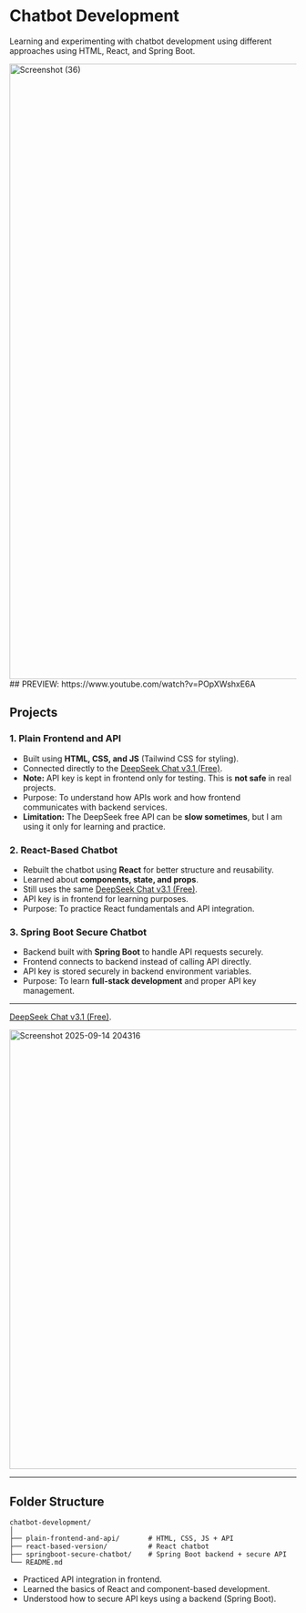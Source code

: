 # Chatbot Development

Learning and experimenting with chatbot development using different approaches using HTML, React, and Spring Boot.

<img width="1920" height="1080" alt="Screenshot (36)" src="https://github.com/user-attachments/assets/4c5a1fd7-6f0e-440a-aa4e-828b9965830e" />
## PREVIEW: 
https://www.youtube.com/watch?v=POpXWshxE6A

## Projects

### 1. Plain Frontend and API
- Built using **HTML, CSS, and JS** (Tailwind CSS for styling).  
- Connected directly to the [DeepSeek Chat v3.1 (Free)](https://openrouter.ai/deepseek/deepseek-chat-v3.1:free).  
- **Note:** API key is kept in frontend only for testing. This is **not safe** in real projects.  
- Purpose: To understand how APIs work and how frontend communicates with backend services.  
- **Limitation:** The DeepSeek free API can be **slow sometimes**, but I am using it only for learning and practice.

### 2. React-Based Chatbot
- Rebuilt the chatbot using **React** for better structure and reusability.  
- Learned about **components, state, and props**.  
- Still uses the same [DeepSeek Chat v3.1 (Free)](https://openrouter.ai/deepseek/deepseek-chat-v3.1:free).  
- API key is in frontend for learning purposes.  
- Purpose: To practice React fundamentals and API integration.

### 3. Spring Boot Secure Chatbot
- Backend built with **Spring Boot** to handle API requests securely.  
- Frontend connects to backend instead of calling API directly.  
- API key is stored securely in backend environment variables.  
- Purpose: To learn **full-stack development** and proper API key management.

---
[DeepSeek Chat v3.1 (Free)](https://openrouter.ai/deepseek/deepseek-chat-v3.1:free).  

<img width="1085" height="771" alt="Screenshot 2025-09-14 204316" src="https://github.com/user-attachments/assets/2f992a7c-36c2-4746-aa19-96999e1f5b42" />


---
## Folder Structure
```text
chatbot-development/
│
├── plain-frontend-and-api/       # HTML, CSS, JS + API
├── react-based-version/          # React chatbot
├── springboot-secure-chatbot/    # Spring Boot backend + secure API
└── README.md

```
- Practiced API integration in frontend.  
- Learned the basics of React and component-based development.  
- Understood how to secure API keys using a backend (Spring Boot). 
